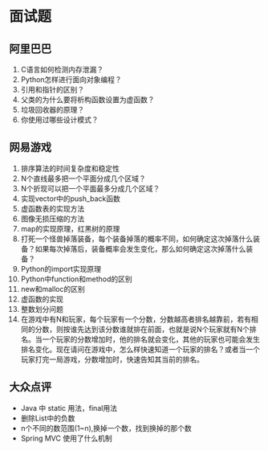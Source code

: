 # 面试题


## 阿里巴巴

1. C语言如何检测内存泄漏？
2. Python怎样进行面向对象编程？
3. 引用和指针的区别？
4. 父类的为什么要将析构函数设置为虚函数？
5. 垃圾回收器的原理？
6. 你使用过哪些设计模式？

## 网易游戏

1. 排序算法的时间复杂度和稳定性
2. N个直线最多把一个平面分成几个区域？
3. N个折现可以把一个平面最多分成几个区域？
4. 实现vector中的push_back函数
5. 虚函数表的实现方法
6. 图像无损压缩的方法
7. map的实现原理，红黑树的原理
8. 打死一个怪兽掉落装备，每个装备掉落的概率不同，如何确定这次掉落什么装备？如果每次掉落后，装备概率会发生变化，那么如何确定这次掉落什么装备？
9. Python的import实现原理
10. Python中function和method的区别
11. new和malloc的区别
12. 虚函数的实现
13. 整数划分问题
14. 在游戏中有N和玩家，每个玩家有一个分数，分数越高者排名越靠前，若有相同的分数，则按谁先达到该分数谁就排在前面，也就是说N个玩家就有N个排名。当一个玩家的分数增加时，他的排名就会变化，其他的玩家也可能会发生排名变化。现在请问在游戏中，怎么样快速知道一个玩家的排名？或者当一个玩家打完一局游戏，分数增加时，快速告知其当前的排名。


## 大众点评
- Java 中 static 用法，final用法
- 删除List<Integer>中的负数
- n个不同的数范围(1~n),换掉一个数，找到换掉的那个数
- Spring MVC 使用了什么机制
